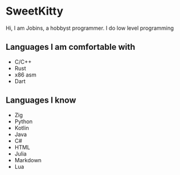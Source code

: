# SweetKitty
Hi, I am Jobins, a hobbyst programmer. I do low level programming

## Languages I am comfortable with
- C/C++
- Rust
- x86 asm
- Dart

## Languages I know
- Zig
- Python
- Kotlin
- Java
- C#
- HTML
- Julia
- Markdown
- Lua
